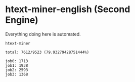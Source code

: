 # htext-miner-english (Second Engine)

Everything doing here is automated.

```
htext-miner

total: 7612/9523 (79.93279428751444%)

job0: 1713
job1: 1938
job2: 2593
job3: 1368
```